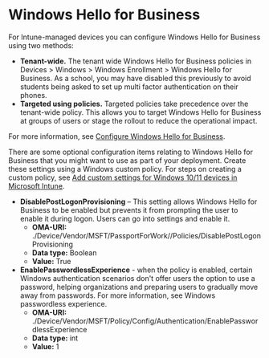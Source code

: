 # Windows Hello for Business

For Intune-managed devices you can configure Windows Hello for Business using two methods:
- **Tenant-wide.** The tenant wide Windows Hello for Business policies in Devices > Windows > Windows Enrollment > Windows Hello for Business. As a school, you may have disabled this previously to avoid students being asked to set up multi factor authentication on their phones.
- **Targeted using policies.** Targeted policies take precedence over the tenant-wide policy. This allows you to target Windows Hello for Business at groups of users or stage the rollout to reduce the operational impact.

For more information, see [Configure Windows Hello for Business](https://learn.microsoft.com/windows/security/identity-protection/hello-for-business/configure).

There are some optional configuration items relating to Windows Hello for Business that you might want to use as part of your deployment. Create these settings using a Windows custom policy.  For steps on creating a custom policy, see [Add custom settings for Windows 10/11 devices in Microsoft Intune](https://learn.microsoft.com/mem/intune/configuration/custom-settings-windows-10).
- **DisablePostLogonProvisioning** – This setting allows Windows Hello for Business to be enabled but prevents it from prompting the user to enable it during logon. Users can go into settings and enable it. 
  - **OMA-URI:** ./Device/Vendor/MSFT/PassportForWork/<Entra ID Tenant ID>/Policies/DisablePostLogonProvisioning
  - **Data type:** Boolean
  - **Value:** True
- **EnablePasswordlessExperience** - when the policy is enabled, certain Windows authentication scenarios don't offer users the option to use a password, helping organizations and preparing users to gradually move away from passwords. For more information, see Windows passwordless experience.
  - **OMA-URI:** ./Device/Vendor/MSFT/Policy/Config/Authentication/EnablePasswordlessExperience
  - **Data type:** int
  - **Value:** 1
